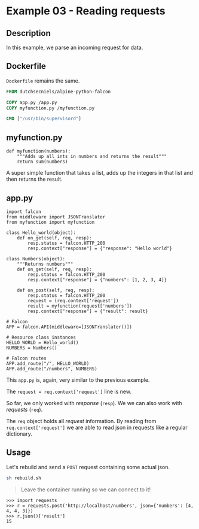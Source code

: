# Example 03 - Reading requests

## Description
In this example, we parse an incoming request for data.

## Dockerfile
`Dockerfile` remains the same.

```Dockerfile
FROM dutchsecniels/alpine-python-falcon

COPY app.py /app.py
COPY myfunction.py /myfunction.py

CMD ["/usr/bin/supervisord"]
```

## myfunction.py

```python3
def myfunction(numbers):
    """Adds up all ints in numbers and returns the result"""
    return sum(numbers)
```
A super simple function that takes a list, adds up the integers in that list and then returns the result.

## app.py

```python3
import falcon
from middleware import JSONTranslator
from myfunction import myfunction

class Hello_world(object):
    def on_get(self, req, resp):
        resp.status = falcon.HTTP_200
        resp.context["response"] = {"response": "Hello world"}

class Numbers(object):
    """Returns numbers"""
    def on_get(self, req, resp):
        resp.status = falcon.HTTP_200
        resp.context["response"] = {"numbers": [1, 2, 3, 4]}

    def on_post(self, req, resp):
        resp.status = falcon.HTTP_200
        request = (req.context['request'])
        result = myfunction(request['numbers'])
        resp.context["response"] = {"result": result}

# Falcon
APP = falcon.API(middleware=[JSONTranslator()])

# Resource class instances
HELLO_WORLD = Hello_world()
NUMBERS = Numbers()

# Falcon routes
APP.add_route("/", HELLO_WORLD)
APP.add_route("/numbers", NUMBERS)
```

This `app.py` is, again, very similar to the previous example.

The `request = req.context['request']` line is new.

So far, we only worked with *response* (`resp`). We we can also work with *requests* (`req`).

The `req` object holds all *request* information. By reading from `req.context['request']` we are able to read json in requests like a regular dictionary.

## Usage

Let's rebuild and send a `POST` request containing some actual json.

```bash
sh rebuild.sh
```
> Leave the container running so we can connect to it!

```python3
>>> import requests
>>> r = requests.post('http://localhost/numbers', json={'numbers': [4, 4, 4, 3]})
>>> r.json()['result']
15
```
